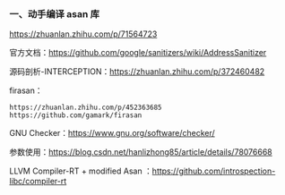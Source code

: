 ### 一、动手编译 asan 库

https://zhuanlan.zhihu.com/p/71564723 

官方文档：https://github.com/google/sanitizers/wiki/AddressSanitizer

源码剖析-INTERCEPTION：https://zhuanlan.zhihu.com/p/372460482

firasan：

````
https://zhuanlan.zhihu.com/p/452363685
https://github.com/gamark/firasan
````

GNU Checker：https://www.gnu.org/software/checker/

参数使用：https://blog.csdn.net/hanlizhong85/article/details/78076668

LLVM Compiler-RT + modified Asan ：https://github.com/introspection-libc/compiler-rt